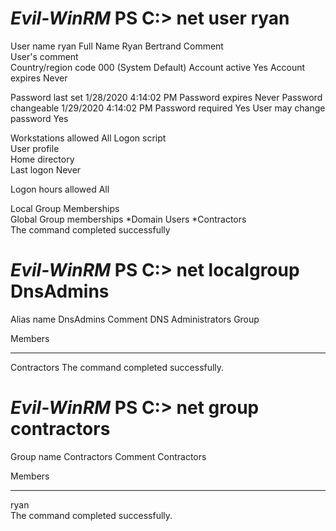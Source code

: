 # *Evil-WinRM* PS C:\> net user ryan
User name                    ryan
Full Name                    Ryan Bertrand
Comment                      
User's comment               
Country/region code          000 (System Default)
Account active               Yes
Account expires              Never

Password last set            1/28/2020 4:14:02 PM
Password expires             Never
Password changeable          1/29/2020 4:14:02 PM
Password required            Yes
User may change password     Yes

Workstations allowed         All
Logon script                 
User profile                 
Home directory               
Last logon                   Never

Logon hours allowed          All

Local Group Memberships      
Global Group memberships     *Domain Users         *Contractors          
The command completed successfully

# *Evil-WinRM* PS C:\> net localgroup DnsAdmins
Alias name     DnsAdmins
Comment        DNS Administrators Group

Members

-------------------------------------------------------------------------------
Contractors
The command completed successfully.

# *Evil-WinRM* PS C:\> net group contractors
Group name     Contractors
Comment        Contractors

Members

-------------------------------------------------------------------------------
ryan                     
The command completed successfully.

